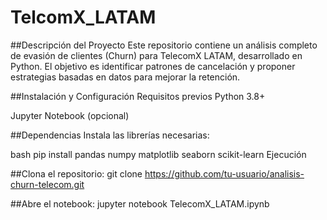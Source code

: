 # TelcomX_LATAM
##Descripción del Proyecto
Este repositorio contiene un análisis completo de evasión de clientes (Churn) para TelecomX LATAM, desarrollado en Python. El objetivo es identificar patrones de cancelación y proponer estrategias basadas en datos para mejorar la retención.

##Instalación y Configuración
Requisitos previos
Python 3.8+

Jupyter Notebook (opcional)

##Dependencias
Instala las librerías necesarias:

bash
pip install pandas numpy matplotlib seaborn scikit-learn
Ejecución

##Clona el repositorio:
git clone https://github.com/tu-usuario/analisis-churn-telecom.git

##Abre el notebook:
jupyter notebook TelecomX_LATAM.ipynb
